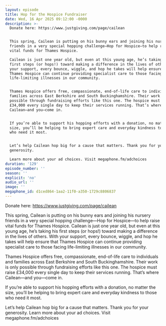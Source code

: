 ```yaml
---
layout: episode
title: Hop for the Hospice Fundraiser
date: Wed, 16 Apr 2025 09:12:00 -0000
description: >-
  Donate here: https://www.justgiving.com/page/cailean


  This spring, Cailean is putting on his bunny ears and joining his nursery
  friends in a very special hopping challenge—Hop for Hospice—to help raise
  vital funds for Thames Hospice.

  Cailean is just one year old, but even at this young age, he’s taking his
  first steps (or hops!) toward making a difference in the lives of others. With
  your support, every bounce, wiggle, and hop he takes will help ensure that
  Thames Hospice can continue providing specialist care to those facing
  life-limiting illnesses in our community.


  Thames Hospice offers free, compassionate, end-of-life care to individuals and
  families across East Berkshire and South Buckinghamshire. Their work is only
  possible through fundraising efforts like this one. The hospice must raise
  £34,000 every single day to keep their services running. That’s where
  Cailean—and you—come in.


  If you’re able to support his hopping efforts with a donation, no matter the
  size, you’ll be helping to bring expert care and everyday kindness to those
  who need it most.


  Let’s help Cailean hop big for a cause that matters. Thank you for your
  generosity.

  Learn more about your ad choices. Visit megaphone.fm/adchoices
duration: '129'
episode_number: ''
season: ''
explicit: 'no'
audio_url: ''
image: ''
megaphone_id: d1ced864-1aa2-11f0-a350-1729c8806837
---
```


Donate here: https://www.justgiving.com/page/cailean

This spring, Cailean is putting on his bunny ears and joining his nursery friends in a very special hopping challenge—Hop for Hospice—to help raise vital funds for Thames Hospice.
Cailean is just one year old, but even at this young age, he’s taking his first steps (or hops!) toward making a difference in the lives of others. With your support, every bounce, wiggle, and hop he takes will help ensure that Thames Hospice can continue providing specialist care to those facing life-limiting illnesses in our community.

Thames Hospice offers free, compassionate, end-of-life care to individuals and families across East Berkshire and South Buckinghamshire. Their work is only possible through fundraising efforts like this one. The hospice must raise £34,000 every single day to keep their services running. That’s where Cailean—and you—come in.

If you’re able to support his hopping efforts with a donation, no matter the size, you’ll be helping to bring expert care and everyday kindness to those who need it most.

Let’s help Cailean hop big for a cause that matters. Thank you for your generosity.
Learn more about your ad choices. Visit megaphone.fm/adchoices